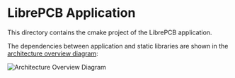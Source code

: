 # LibrePCB Application

This directory contains the cmake project of the LibrePCB application.

The dependencies between application and static libraries are shown in the [architecture overview diagram](../dev/diagrams/svg/architecture_overview.svg):

![Architecture Overview Diagram](../dev/doxygen/images/architecture_overview.png)
